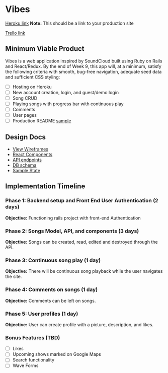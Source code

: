 # Vibes

[Heroku link][heroku] **Note:** This should be a link to your production site

[Trello link][trello]

[heroku]: http://www.herokuapp.com
[trello]: https://trello.com/b/gAmSDzrv/vibes

## Minimum Viable Product

Vibes is a web application inspired by SoundCloud built using Ruby on Rails
and React/Redux.  By the end of Week 9, this app will, at a minimum, satisfy the
following criteria with smooth, bug-free navigation, adequate seed data and
sufficient CSS styling:

- [ ] Hosting on Heroku
- [ ] New account creation, login, and guest/demo login
- [ ] Song CRUD
- [ ] Playing songs with progress bar with continuous play
- [ ] Comments
- [ ] User pages
- [ ] Production README [sample](docs/production_readme.md)

## Design Docs
* [View Wireframes][wireframes]
* [React Components][components]
* [API endpoints][api-endpoints]
* [DB schema][schema]
* [Sample State][sample-state]

[wireframes]: docs/wireframes
[components]: docs/component-hierarchy.md
[sample-state]: docs/sample-state.md
[api-endpoints]: docs/api-endpoints.md
[schema]: docs/schema.md

## Implementation Timeline

### Phase 1: Backend setup and Front End User Authentication (2 days)

**Objective:** Functioning rails project with front-end Authentication

### Phase 2: Songs Model, API, and components (3 days)

**Objective:** Songs can be created, read, edited and destroyed through
the API.

### Phase 3: Continuous song play (1 day)

**Objective:** There will be continuous song playback while the user navigates the site.

### Phase 4: Comments on songs (1 day)

**Objective:** Comments can be left on songs.

### Phase 5: User profiles (1 day)

**Objective:** User can create profile with a picture, description, and likes.

### Bonus Features (TBD)
- [ ] Likes
- [ ] Upcoming shows marked on Google Maps
- [ ] Search functionality
- [ ] Wave Forms
